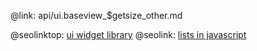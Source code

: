 @link: api/ui.baseview_$getsize_other.md

@seolinktop: [ui widget library](https://webix.com)
@seolink: [lists in javascript](https://webix.com/widget/list/)